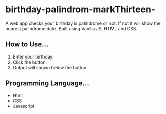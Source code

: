 # birthday-palindrom-markThirteen-
A web app checks your birthday is palindrome or not. If not it will show the nearest palindrome date. Built using Vanilla JS, HTML and CSS.

## How to Use...

1. Enter your birthday.
2. Click the button.
3. Output will shown below the button.

## Programming Language...

* Html
* CSS
* Javascript
